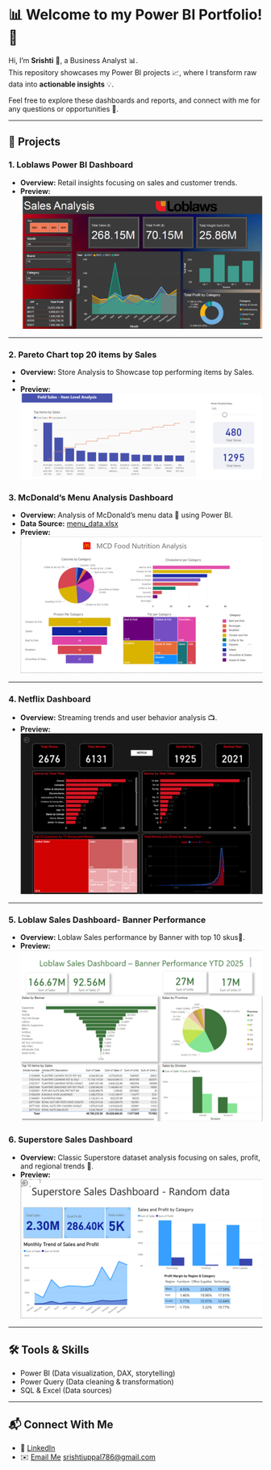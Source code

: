 # 📊 Welcome to my Power BI Portfolio! 🚀

Hi, I’m **Srishti** 👋, a Business Analyst 📊.  
This repository showcases my Power BI projects 📈, where I transform raw data into **actionable insights** 💡.  

Feel free to explore these dashboards and reports, and connect with me for any questions or opportunities 🤝.  

---

## 📂 Projects

### 1. **Loblaws Power BI Dashboard**
- **Overview:** Retail insights focusing on sales and customer trends.  
- **Preview:**  
![Loblaws Dashboard](Loblaws%20PowerBI.png)  

---

### 2. **Pareto Chart top 20 items by Sales**
- **Overview:** Store Analysis to Showcase top performing items by Sales.
-    
- **Preview:**  
![Pareto Chart](Pareto%20Chart.png)

### 3. **McDonald’s Menu Analysis Dashboard**
- **Overview:** Analysis of McDonald’s menu data 🍔 using Power BI.  
- **Data Source:** [menu_data.xlsx](menu_data.xlsx)  
- **Preview:**  
![McDonald’s Dashboard](Mcd%20sample%20dashboard.png) 

---

### 4. **Netflix Dashboard**
- **Overview:** Streaming trends and user behavior analysis 📺.  
- **Preview:**  
![Netflix Dashboard](Netflix%20Dashboard.png)  

---

### 5. **Loblaw Sales Dashboard- Banner Performance**
- **Overview:** Loblaw Sales performance by Banner with top 10 skus🏬.  
- **Preview:**  
![Loblaws Dashboard](Loblaw%20Banner%20performance.png)  

### 6. **Superstore Sales Dashboard**
- **Overview:** Classic Superstore dataset analysis focusing on sales, profit, and regional trends 🏬.  
- **Preview:**  
![Superstore Dashboard](Superstore%20dashboard.png)  

---

## 🛠 Tools & Skills
- Power BI (Data visualization, DAX, storytelling)  
- Power Query (Data cleaning & transformation)  
- SQL & Excel (Data sources)  

---

## 📬 Connect With Me
- 💼 [LinkedIn](#)   
- ✉️ [Email Me](#)  srishtiuppal786@gmail.com
